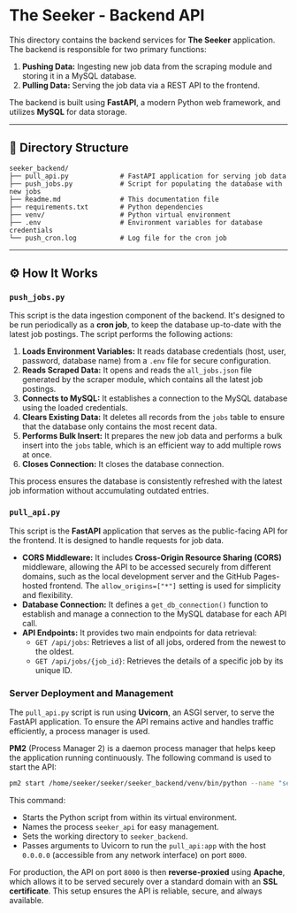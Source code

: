 # The Seeker - Backend API

This directory contains the backend services for **The Seeker** application. The backend is responsible for two primary functions:

1.  **Pushing Data:** Ingesting new job data from the scraping module and storing it in a MySQL database.
2.  **Pulling Data:** Serving the job data via a REST API to the frontend.

The backend is built using **FastAPI**, a modern Python web framework, and utilizes **MySQL** for data storage.

-----

## 📂 Directory Structure

```
seeker_backend/
├── pull_api.py             # FastAPI application for serving job data
├── push_jobs.py            # Script for populating the database with new jobs
├── Readme.md               # This documentation file
├── requirements.txt        # Python dependencies
├── venv/                   # Python virtual environment
├── .env                    # Environment variables for database credentials
└── push_cron.log           # Log file for the cron job
```

-----

## ⚙️ How It Works

### **`push_jobs.py`**

This script is the data ingestion component of the backend. It's designed to be run periodically as a **cron job**, to keep the database up-to-date with the latest job postings. The script performs the following actions:

1.  **Loads Environment Variables:** It reads database credentials (host, user, password, database name) from a `.env` file for secure configuration.
2.  **Reads Scraped Data:** It opens and reads the `all_jobs.json` file generated by the scraper module, which contains all the latest job postings.
3.  **Connects to MySQL:** It establishes a connection to the MySQL database using the loaded credentials.
4.  **Clears Existing Data:** It deletes all records from the `jobs` table to ensure that the database only contains the most recent data.
5.  **Performs Bulk Insert:** It prepares the new job data and performs a bulk insert into the `jobs` table, which is an efficient way to add multiple rows at once.
6.  **Closes Connection:** It closes the database connection.

This process ensures the database is consistently refreshed with the latest job information without accumulating outdated entries.

### **`pull_api.py`**

This script is the **FastAPI** application that serves as the public-facing API for the frontend. It is designed to handle requests for job data.

  * **CORS Middleware:** It includes **Cross-Origin Resource Sharing (CORS)** middleware, allowing the API to be accessed securely from different domains, such as the local development server and the GitHub Pages-hosted frontend. The `allow_origins=["*"]` setting is used for simplicity and flexibility.
  * **Database Connection:** It defines a `get_db_connection()` function to establish and manage a connection to the MySQL database for each API call.
  * **API Endpoints:** It provides two main endpoints for data retrieval:
      * `GET /api/jobs`: Retrieves a list of all jobs, ordered from the newest to the oldest.
      * `GET /api/jobs/{job_id}`: Retrieves the details of a specific job by its unique ID.

### **Server Deployment and Management**

The `pull_api.py` script is run using **Uvicorn**, an ASGI server, to serve the FastAPI application. To ensure the API remains active and handles traffic efficiently, a process manager is used.

**PM2** (Process Manager 2) is a daemon process manager that helps keep the application running continuously. The following command is used to start the API:

```bash
pm2 start /home/seeker/seeker/seeker_backend/venv/bin/python --name "seeker_api" --cwd "/home/seeker/seeker/seeker_backend/" -- /home/seeker/seeker/seeker_backend/venv/bin/uvicorn pull_api:app --host 0.0.0.0 --port 8000
```

This command:

  * Starts the Python script from within its virtual environment.
  * Names the process `seeker_api` for easy management.
  * Sets the working directory to `seeker_backend`.
  * Passes arguments to Uvicorn to run the `pull_api:app` with the host `0.0.0.0` (accessible from any network interface) on port `8000`.

For production, the API on port `8000` is then **reverse-proxied** using **Apache**, which allows it to be served securely over a standard domain with an **SSL certificate**. This setup ensures the API is reliable, secure, and always available.